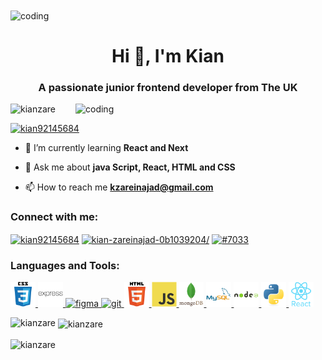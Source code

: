 <img align="center" alt="coding" width="1000" height="200" src= "https://media.tenor.com/GVk4jB2u_i8AAAAd/coding.gif">
    
<h1 align="center">Hi 👋, I'm Kian</h1>
<h3 align="center">A passionate junior frontend developer from The UK</h3>
<img align="right" alt="coding" width="400" src= "https://cdn.dribbble.com/users/1162077/screenshots/3848914/programmer.gif">

<p align="left"> <img src="https://komarev.com/ghpvc/?username=kianzare&label=Profile%20views&color=0e75b6&style=flat" alt="kianzare" /> </p>

<p align="left"> <a href="https://twitter.com/kian92145684" target="blank"><img src="https://img.shields.io/twitter/follow/kian92145684?logo=twitter&style=for-the-badge" alt="kian92145684" /></a> </p>

- 🌱 I’m currently learning **React and Next**

- 💬 Ask me about **java Script, React, HTML and CSS**

- 📫 How to reach me **kzareinajad@gmail.com**

<h3 align="left">Connect with me:</h3>
<p align="left">
<a href="https://twitter.com/kian92145684" target="blank"><img align="center" src="https://raw.githubusercontent.com/rahuldkjain/github-profile-readme-generator/master/src/images/icons/Social/twitter.svg" alt="kian92145684" height="30" width="40" /></a>
<a href="https://linkedin.com/in/kian-zareinajad-0b1039204/" target="blank"><img align="center" src="https://raw.githubusercontent.com/rahuldkjain/github-profile-readme-generator/master/src/images/icons/Social/linked-in-alt.svg" alt="kian-zareinajad-0b1039204/" height="30" width="40" /></a>
<a href="https://discord.gg/#7033" target="blank"><img align="center" src="https://raw.githubusercontent.com/rahuldkjain/github-profile-readme-generator/master/src/images/icons/Social/discord.svg" alt="#7033" height="30" width="40" /></a>
</p>

<h3 align="left">Languages and Tools:</h3>
<p align="left"> <a href="https://www.w3schools.com/css/" target="_blank" rel="noreferrer"> <img src="https://raw.githubusercontent.com/devicons/devicon/master/icons/css3/css3-original-wordmark.svg" alt="css3" width="40" height="40"/> </a> <a href="https://expressjs.com" target="_blank" rel="noreferrer"> <img src="https://raw.githubusercontent.com/devicons/devicon/master/icons/express/express-original-wordmark.svg" alt="express" width="40" height="40"/> </a> <a href="https://www.figma.com/" target="_blank" rel="noreferrer"> <img src="https://www.vectorlogo.zone/logos/figma/figma-icon.svg" alt="figma" width="40" height="40"/> </a> <a href="https://git-scm.com/" target="_blank" rel="noreferrer"> <img src="https://www.vectorlogo.zone/logos/git-scm/git-scm-icon.svg" alt="git" width="40" height="40"/> </a> <a href="https://www.w3.org/html/" target="_blank" rel="noreferrer"> <img src="https://raw.githubusercontent.com/devicons/devicon/master/icons/html5/html5-original-wordmark.svg" alt="html5" width="40" height="40"/> </a> <a href="https://developer.mozilla.org/en-US/docs/Web/JavaScript" target="_blank" rel="noreferrer"> <img src="https://raw.githubusercontent.com/devicons/devicon/master/icons/javascript/javascript-original.svg" alt="javascript" width="40" height="40"/> </a> <a href="https://www.mongodb.com/" target="_blank" rel="noreferrer"> <img src="https://raw.githubusercontent.com/devicons/devicon/master/icons/mongodb/mongodb-original-wordmark.svg" alt="mongodb" width="40" height="40"/> </a> <a href="https://www.mysql.com/" target="_blank" rel="noreferrer"> <img src="https://raw.githubusercontent.com/devicons/devicon/master/icons/mysql/mysql-original-wordmark.svg" alt="mysql" width="40" height="40"/> </a> <a href="https://nodejs.org" target="_blank" rel="noreferrer"> <img src="https://raw.githubusercontent.com/devicons/devicon/master/icons/nodejs/nodejs-original-wordmark.svg" alt="nodejs" width="40" height="40"/> </a> <a href="https://www.python.org" target="_blank" rel="noreferrer"> <img src="https://raw.githubusercontent.com/devicons/devicon/master/icons/python/python-original.svg" alt="python" width="40" height="40"/> </a> <a href="https://reactjs.org/" target="_blank" rel="noreferrer"> <img src="https://raw.githubusercontent.com/devicons/devicon/master/icons/react/react-original-wordmark.svg" alt="react" width="40" height="40"/> </a> </p>

<p><img align="left" src="https://github-readme-stats.vercel.app/api/top-langs?username=kianzare&show_icons=true&locale=en&layout=compact" alt="kianzare" /></p>

<p>&nbsp;<img align="center" src="https://github-readme-stats.vercel.app/api?username=kianzare&show_icons=true&locale=en" alt="kianzare" /></p>

<p><img align="center" src="https://github-readme-streak-stats.herokuapp.com/?user=kianzare&" alt="kianzare" /></p>
